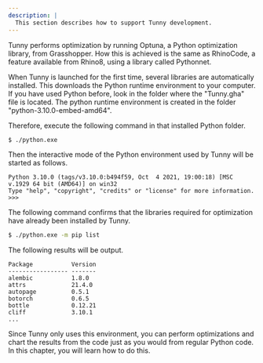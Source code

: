 ```yaml
---
description: |
  This section describes how to support Tunny development.
---
```


Tunny performs optimization by running Optuna, a Python optimization library,
from Grasshopper. How this is achieved is the same as RhinoCode, a feature
available from Rhino8, using a library called Pythonnet.

When Tunny is launched for the first time, several libraries are automatically
installed. This downloads the Python runtime environment to your computer. If
you have used Python before, look in the folder where the "Tunny.gha" file is
located. The python runtime environment is created in the folder
"python-3.10.0-embed-amd64".

Therefore, execute the following command in that installed Python folder.

```bash
$ ./python.exe
```

Then the interactive mode of the Python environment used by Tunny will be
started as follows.

```
Python 3.10.0 (tags/v3.10.0:b494f59, Oct  4 2021, 19:00:18) [MSC v.1929 64 bit (AMD64)] on win32
Type "help", "copyright", "credits" or "license" for more information. 
>>>
```

The following command confirms that the libraries required for optimization have
already been installed by Tunny.

```bash
$ ./python.exe -m pip list
```

The following results will be output.

```
Package           Version
----------------- -------
alembic           1.8.0
attrs             21.4.0
autopage          0.5.1
botorch           0.6.5
bottle            0.12.21
cliff             3.10.1
...
```

Since Tunny only uses this environment, you can perform optimizations and chart
the results from the code just as you would from regular Python code. In this
chapter, you will learn how to do this.
